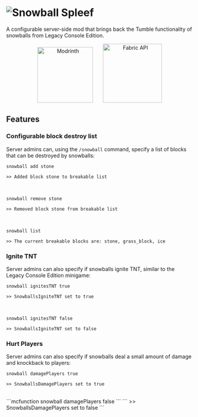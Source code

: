 # ![Snowball Spleef](https://cdn.modrinth.com/data/cached_images/bd4ae5602fffc28590dbca7771ebf5a5f345abe5.png)
A configurable server-side mod that brings back the Tumble functionality of snowballs from Legacy Console Edition.

<div align="center">
  <a href="https://modrinth.com/mod/snowball-spleef"><img src="https://cdn.modrinth.com/data/cached_images/8e05af937c2e2d97c155c0d9c8201edcc1fd1bf2.png" width="150" alt="Modrinth" /></a>
  &nbsp;  &nbsp;  &nbsp;
  <a href="https://modrinth.com/mod/fabric-api"><img src="https://cdn.modrinth.com/data/cached_images/4efd8ed27cfea30edc011e5e504187f23312f593.png" width="159" alt="Fabric API"/></a>
</div>


## Features

### Configurable block destroy list

Server admins can, using the `/snowball` command, specify a list of blocks that can be destroyed by snowballs:
```mcfunction
snowball add stone
```
```
>> Added block stone to breakable list
```
<br />

```mcfunction
snowball remove stone
```
```
>> Removed block stone from breakable list
```
<br />

```mcfunction
snowball list
```
```
>> The current breakable blocks are: stone, grass_block, ice
```

### Ignite TNT

Server admins can also specify if snowballs ignite TNT, similar to the Legacy Console Edition minigame:

```mcfunction
snowball ignitesTNT true
```
```
>> SnowballsIgniteTNT set to true
```
<br />

```mcfunction
snowball ignitesTNT false
```
```
>> SnowballsIgniteTNT set to false
```

### Hurt Players

Server admins can also specify if snowballs deal a small amount of damage and knockback to players:
```mcfunction
snowball damagePlayers true
```
```
>> SnowballsDamagePlayers set to true
```
<br />
```mcfunction
snowball damagePlayers false
```
```
>> SnowballsDamagePlayers set to false
```
